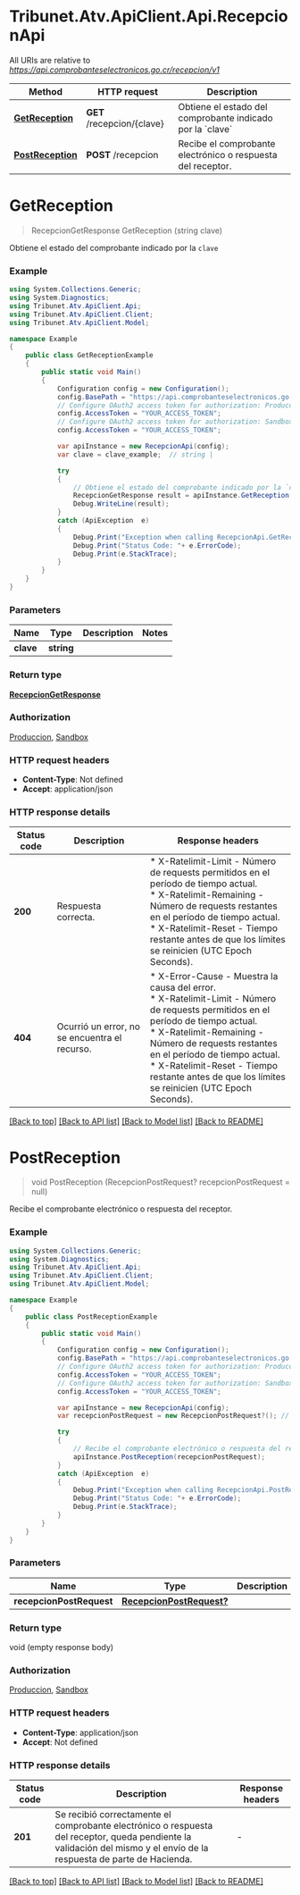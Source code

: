# Tribunet.Atv.ApiClient.Api.RecepcionApi

All URIs are relative to *https://api.comprobanteselectronicos.go.cr/recepcion/v1*

Method | HTTP request | Description
------------- | ------------- | -------------
[**GetReception**](RecepcionApi.md#getreception) | **GET** /recepcion/{clave} | Obtiene el estado del comprobante indicado por la &#x60;clave&#x60;
[**PostReception**](RecepcionApi.md#postreception) | **POST** /recepcion | Recibe el comprobante electrónico o respuesta del receptor.


<a name="getreception"></a>
# **GetReception**
> RecepcionGetResponse GetReception (string clave)

Obtiene el estado del comprobante indicado por la `clave`

### Example
```csharp
using System.Collections.Generic;
using System.Diagnostics;
using Tribunet.Atv.ApiClient.Api;
using Tribunet.Atv.ApiClient.Client;
using Tribunet.Atv.ApiClient.Model;

namespace Example
{
    public class GetReceptionExample
    {
        public static void Main()
        {
            Configuration config = new Configuration();
            config.BasePath = "https://api.comprobanteselectronicos.go.cr/recepcion/v1";
            // Configure OAuth2 access token for authorization: Produccion
            config.AccessToken = "YOUR_ACCESS_TOKEN";
            // Configure OAuth2 access token for authorization: Sandbox
            config.AccessToken = "YOUR_ACCESS_TOKEN";

            var apiInstance = new RecepcionApi(config);
            var clave = clave_example;  // string | 

            try
            {
                // Obtiene el estado del comprobante indicado por la `clave`
                RecepcionGetResponse result = apiInstance.GetReception(clave);
                Debug.WriteLine(result);
            }
            catch (ApiException  e)
            {
                Debug.Print("Exception when calling RecepcionApi.GetReception: " + e.Message );
                Debug.Print("Status Code: "+ e.ErrorCode);
                Debug.Print(e.StackTrace);
            }
        }
    }
}
```

### Parameters

Name | Type | Description  | Notes
------------- | ------------- | ------------- | -------------
 **clave** | **string**|  | 

### Return type

[**RecepcionGetResponse**](RecepcionGetResponse.md)

### Authorization

[Produccion](../README.md#Produccion), [Sandbox](../README.md#Sandbox)

### HTTP request headers

 - **Content-Type**: Not defined
 - **Accept**: application/json


### HTTP response details
| Status code | Description | Response headers |
|-------------|-------------|------------------|
| **200** | Respuesta correcta. |  * X-Ratelimit-Limit - Número de requests permitidos en el período de tiempo actual. <br>  * X-Ratelimit-Remaining - Número de requests restantes en el período de tiempo actual. <br>  * X-Ratelimit-Reset - Tiempo restante antes de que los límites se reinicien (UTC Epoch Seconds). <br>  |
| **404** | Ocurrió un error, no se encuentra el recurso. |  * X-Error-Cause - Muestra la causa del error. <br>  * X-Ratelimit-Limit - Número de requests permitidos en el período de tiempo actual. <br>  * X-Ratelimit-Remaining - Número de requests restantes en el período de tiempo actual. <br>  * X-Ratelimit-Reset - Tiempo restante antes de que los límites se reinicien (UTC Epoch Seconds). <br>  |

[[Back to top]](#) [[Back to API list]](../README.md#documentation-for-api-endpoints) [[Back to Model list]](../README.md#documentation-for-models) [[Back to README]](../README.md)

<a name="postreception"></a>
# **PostReception**
> void PostReception (RecepcionPostRequest? recepcionPostRequest = null)

Recibe el comprobante electrónico o respuesta del receptor.

### Example
```csharp
using System.Collections.Generic;
using System.Diagnostics;
using Tribunet.Atv.ApiClient.Api;
using Tribunet.Atv.ApiClient.Client;
using Tribunet.Atv.ApiClient.Model;

namespace Example
{
    public class PostReceptionExample
    {
        public static void Main()
        {
            Configuration config = new Configuration();
            config.BasePath = "https://api.comprobanteselectronicos.go.cr/recepcion/v1";
            // Configure OAuth2 access token for authorization: Produccion
            config.AccessToken = "YOUR_ACCESS_TOKEN";
            // Configure OAuth2 access token for authorization: Sandbox
            config.AccessToken = "YOUR_ACCESS_TOKEN";

            var apiInstance = new RecepcionApi(config);
            var recepcionPostRequest = new RecepcionPostRequest?(); // RecepcionPostRequest? |  (optional) 

            try
            {
                // Recibe el comprobante electrónico o respuesta del receptor.
                apiInstance.PostReception(recepcionPostRequest);
            }
            catch (ApiException  e)
            {
                Debug.Print("Exception when calling RecepcionApi.PostReception: " + e.Message );
                Debug.Print("Status Code: "+ e.ErrorCode);
                Debug.Print(e.StackTrace);
            }
        }
    }
}
```

### Parameters

Name | Type | Description  | Notes
------------- | ------------- | ------------- | -------------
 **recepcionPostRequest** | [**RecepcionPostRequest?**](RecepcionPostRequest?.md)|  | [optional] 

### Return type

void (empty response body)

### Authorization

[Produccion](../README.md#Produccion), [Sandbox](../README.md#Sandbox)

### HTTP request headers

 - **Content-Type**: application/json
 - **Accept**: Not defined


### HTTP response details
| Status code | Description | Response headers |
|-------------|-------------|------------------|
| **201** | Se recibió correctamente el comprobante electrónico o respuesta del receptor, queda pendiente la validación del mismo y el envío de la respuesta de parte de Hacienda. |  -  |

[[Back to top]](#) [[Back to API list]](../README.md#documentation-for-api-endpoints) [[Back to Model list]](../README.md#documentation-for-models) [[Back to README]](../README.md)

